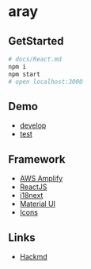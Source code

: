 # aray

## GetStarted

```bash
# docs/React.md
npm i
npm start
# open localhost:3000
```

## Demo

- [develop](https://develop.dpw6pfmb7twme.amplifyapp.com/)
- [test](https://test.dpw6pfmb7twme.amplifyapp.com/)

## Framework

- [AWS Amplify](https://docs.amplify.aws/)
- [ReactJS](https://reactjs.org/)
- [i18next](https://www.i18next.com/)
- [Material UI](https://material-ui.com/)
- [Icons](https://material-ui.com/components/material-icons/)

## Links

- [Hackmd](https://g0v.hackmd.io/vJ7_irbLRQGMYF29C9mZGA)